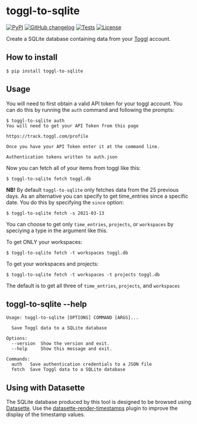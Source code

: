 # toggl-to-sqlite

[![PyPI](https://img.shields.io/pypi/v/toggl-to-sqlite.svg)](https://pypi.org/project/toggl-to-sqlite/)
[![GitHub changelog](https://img.shields.io/github/v/release/ryancheley/toggl-to-sqlite?include_prereleases&label=changelog)](https://github.com/ryancheley/toggl-to-sqlite/releases)
[![Tests](https://github.com/ryancheley/toggl-to-sqlite/workflows/Test/badge.svg)](https://github.com/ryancheley/toggl-to-sqlite/actions?query=workflow%3ATest)
[![License](https://img.shields.io/badge/license-Apache%202.0-blue.svg)](https://github.com/ryancheley/toggl-to-sqlite/blob/main/LICENSE)


Create a SQLite database containing data from your [Toggl](https://toggl.com/) account.

## How to install

    $ pip install toggl-to-sqlite

## Usage

You will need to first obtain a valid API token for your toggl account. You can do this by running the `auth` command and following the prompts:

    $ toggl-to-sqlite auth
    You will need to get your API Token from this page

    https://track.toggl.com/profile

    Once you have your API Token enter it at the command line.

    Authentication tokens written to auth.json

Now you can fetch all of your items from toggl like this:

    $ toggl-to-sqlite fetch toggl.db

**NB!** By default `toggl-to-sqlite` only fetches data from the 25 previous days. As an alternative you can specify to get time_entries since a specific date. You do this by specifying the `since` option:

    $ toggl-to-sqlite fetch -s 2021-03-13

You can choose to get only `time_entries`, `projects`, or `workspaces` by speciying a type in the argument like this.

To get ONLY your workspaces:

    $ toggl-to-sqlite fetch -t workspaces toggl.db

To get your workspaces and projects:

    $ toggl-to-sqlite fetch -t workspaces -t projects toggl.db

The default is to get all three of `time_entries`, `projects`, and `workspaces`

## toggl-to-sqlite --help

<!-- [[[cog
import cog
from toggl_to_sqlite import cli
from click.testing import CliRunner
runner = CliRunner()
result = runner.invoke(cli.cli, ["--help"])
help = result.output.replace("Usage: cli", "Usage: toggl-to-sqlite")
cog.out(
    "```\n{}\n```".format(help)
)
]]] -->
```
Usage: toggl-to-sqlite [OPTIONS] COMMAND [ARGS]...

  Save Toggl data to a SQLite database

Options:
  --version  Show the version and exit.
  --help     Show this message and exit.

Commands:
  auth   Save authentication credentials to a JSON file
  fetch  Save Toggl data to a SQLite database

```
<!-- [[[end]]] -->

## Using with Datasette

The SQLite database produced by this tool is designed to be browsed using [Datasette](https://datasette.readthedocs.io/). Use the [datasette-render-timestamps](https://github.com/simonw/datasette-render-timestamps) plugin to improve the display of the timestamp values.
